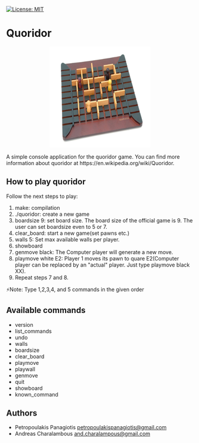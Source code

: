 [![License: MIT](https://img.shields.io/badge/License-MIT-yellow.svg)](https://opensource.org/licenses/MIT) <br />
# Quoridor 
<p align="center">
 <img  width="270" height="270" src="./quoridor.jpg"/>
</p>
A simple console application for the quoridor game. You can find more information about quoridor at https://en.wikipedia.org/wiki/Quoridor.

## How to play quoridor 
Follow the next steps to play: 
1. make: compilation
2. ./quoridor: create a new game
3. boardsize 9: set board size. The board size of the official game is 9. The user can set boardsize even to 5 or 7.
4. clear_board: start a new game(set pawns etc.) 
5. walls 5: Set max available walls per player.
6. showboard
7. genmove black: The Computer player will generate a new move.
8. playmove white E2: Player 1 moves its pawn to quare E2(Computer player can be replaced by an "actual" player. Just type playmove black XX).  
9. Repeat steps 7 and 8.

:zap:Note: Type 1,2,3,4, and 5 commands in the given order 

## Available commands
* version
* list_commands 
* undo
* walls
* boardsize
* clear_board
* playmove
* playwall
* genmove
* quit
* showboard
* known_command

## Authors
* Petropoulakis Panagiotis petropoulakispanagiotis@gmail.com
* Andreas Charalambous and.charalampous@gmail.com
